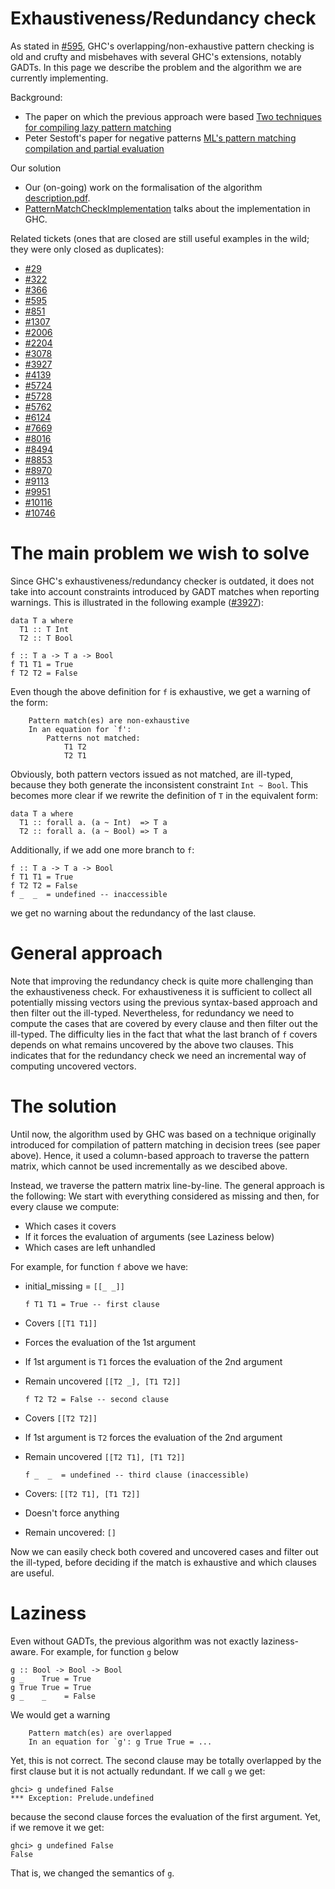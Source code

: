 # Exhaustiveness/Redundancy check



As stated in [\#595](https://gitlab.staging.haskell.org/ghc/ghc/issues/595), GHC's overlapping/non-exhaustive pattern checking is old and
crufty and misbehaves with several GHC's extensions, notably GADTs. In this page
we describe the problem and the algorithm we are currently implementing.



Background:


- The paper on which the previous approach were based [
  Two techniques for compiling lazy pattern matching](http://moscova.inria.fr/~maranget/papers/lazy-pats-derniere.ps.gz)
- Peter Sestoft's paper for negative patterns [
  ML's pattern matching compilation and partial evaluation](http://lambda.csail.mit.edu/~chet/papers/others/s/sestoft/sestoft96ml.pdf)


Our solution


- Our (on-going) work on the formalisation of the algorithm [
  description.pdf](https://ghc.haskell.org/trac/ghc/raw-attachment/wiki/PatternMatchCheck/description.pdf).
- [PatternMatchCheckImplementation](pattern-match-check-implementation) talks about the implementation in GHC.


Related tickets (ones that are closed are still useful examples in the wild; they were only closed as duplicates):


- [\#29](https://gitlab.staging.haskell.org/ghc/ghc/issues/29)
- [\#322](https://gitlab.staging.haskell.org/ghc/ghc/issues/322)
- [\#366](https://gitlab.staging.haskell.org/ghc/ghc/issues/366)
- [\#595](https://gitlab.staging.haskell.org/ghc/ghc/issues/595)
- [\#851](https://gitlab.staging.haskell.org/ghc/ghc/issues/851)
- [\#1307](https://gitlab.staging.haskell.org/ghc/ghc/issues/1307)
- [\#2006](https://gitlab.staging.haskell.org/ghc/ghc/issues/2006)
- [\#2204](https://gitlab.staging.haskell.org/ghc/ghc/issues/2204)
- [\#3078](https://gitlab.staging.haskell.org/ghc/ghc/issues/3078)
- [\#3927](https://gitlab.staging.haskell.org/ghc/ghc/issues/3927)
- [\#4139](https://gitlab.staging.haskell.org/ghc/ghc/issues/4139)
- [\#5724](https://gitlab.staging.haskell.org/ghc/ghc/issues/5724)
- [\#5728](https://gitlab.staging.haskell.org/ghc/ghc/issues/5728)
- [\#5762](https://gitlab.staging.haskell.org/ghc/ghc/issues/5762)
- [\#6124](https://gitlab.staging.haskell.org/ghc/ghc/issues/6124)
- [\#7669](https://gitlab.staging.haskell.org/ghc/ghc/issues/7669)
- [\#8016](https://gitlab.staging.haskell.org/ghc/ghc/issues/8016)
- [\#8494](https://gitlab.staging.haskell.org/ghc/ghc/issues/8494)
- [\#8853](https://gitlab.staging.haskell.org/ghc/ghc/issues/8853)
- [\#8970](https://gitlab.staging.haskell.org/ghc/ghc/issues/8970)
- [\#9113](https://gitlab.staging.haskell.org/ghc/ghc/issues/9113)
- [\#9951](https://gitlab.staging.haskell.org/ghc/ghc/issues/9951)
- [\#10116](https://gitlab.staging.haskell.org/ghc/ghc/issues/10116)
- [\#10746](https://gitlab.staging.haskell.org/ghc/ghc/issues/10746)

# The main problem we wish to solve



Since GHC's exhaustiveness/redundancy checker is outdated, it does not take into
account constraints introduced by GADT matches when reporting warnings. This is
illustrated in the following example ([\#3927](https://gitlab.staging.haskell.org/ghc/ghc/issues/3927)):


```wiki
data T a where
  T1 :: T Int
  T2 :: T Bool

f :: T a -> T a -> Bool
f T1 T1 = True
f T2 T2 = False
```


Even though the above definition for `f` is exhaustive, we get a warning of the
form:


```wiki
    Pattern match(es) are non-exhaustive
    In an equation for `f':
        Patterns not matched:
            T1 T2
            T2 T1
```


Obviously, both pattern vectors issued as not matched, are ill-typed, because
they both generate the inconsistent constraint `Int ~ Bool`. This becomes more
clear if we rewrite the definition of `T` in the equivalent form:


```wiki
data T a where
  T1 :: forall a. (a ~ Int)  => T a
  T2 :: forall a. (a ~ Bool) => T a
```


Additionally, if we add one more branch to `f`:


```wiki
f :: T a -> T a -> Bool
f T1 T1 = True
f T2 T2 = False
f _  _  = undefined -- inaccessible
```


we get no warning about the redundancy of the last clause.


# General approach



Note that improving the redundancy check is quite more challenging than the
exhaustiveness check. For exhaustiveness it is sufficient to collect all potentially
missing vectors using the previous syntax-based approach and then filter out the
ill-typed. Nevertheless, for redundancy we need to compute the cases that are
covered by every clause and then filter out the ill-typed. The difficulty lies in
the fact that what the last branch of `f` covers depends on what remains uncovered
by the above two clauses. This indicates that for the redundancy check we need an
incremental way of computing uncovered vectors.


# The solution



Until now, the algorithm used by GHC was based on a technique originally introduced
for compilation of pattern matching in decision trees (see paper above). Hence, it
used a column-based approach to traverse the pattern matrix, which cannot be used
incrementally as we descibed above.



Instead, we traverse the pattern matrix line-by-line. The general approach is the
following: We start with everything considered as missing and then, for every clause
we compute:


- Which cases it covers
- If it forces the evaluation of arguments (see Laziness below)
- Which cases are left unhandled


For example, for function `f` above we have:


- initial\_missing = `[[_ _]]`

  ```wiki
  f T1 T1 = True -- first clause
  ```
- Covers `[[T1 T1]]`
- Forces the evaluation of the 1st argument
- If 1st argument is `T1` forces the evaluation of the 2nd argument
- Remain uncovered `[[T2 _], [T1 T2]]`

  ```wiki
  f T2 T2 = False -- second clause
  ```
- Covers `[[T2 T2]]`
- If 1st argument is `T2` forces the evaluation of the 2nd argument
- Remain uncovered `[[T2 T1], [T1 T2]]`

  ```wiki
  f _  _  = undefined -- third clause (inaccessible)
  ```
- Covers: `[[T2 T1], [T1 T2]]`
- Doesn't force anything
- Remain uncovered: `[]`


Now we can easily check both covered and uncovered cases and filter out the
ill-typed, before deciding if the match is exhaustive and which clauses are
useful.


# Laziness



Even without GADTs, the previous algorithm was not exactly laziness-aware. For
example, for function `g` below


```wiki
g :: Bool -> Bool -> Bool
g _    True = True
g True True = True
g _    _    = False
```


We would get a warning


```wiki
    Pattern match(es) are overlapped
    In an equation for `g': g True True = ...
```


Yet, this is not correct. The second clause may be totally overlapped by the
first clause but it is not actually redundant. If we call `g` we get:


```wiki
ghci> g undefined False
*** Exception: Prelude.undefined
```


because the second clause forces the evaluation of the first argument. Yet, if
we remove it we get:


```wiki
ghci> g undefined False
False
```


That is, we changed the semantics of `g`.


